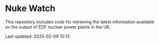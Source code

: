 # Nuke Watch

This repository includes code for retrieving the latest information available on the output of EDF nuclear power plants in the UK.

Last updated: 2025-02-09 15:13
